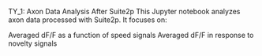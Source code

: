 TY_1: Axon Data Analysis After Suite2p
This Jupyter notebook analyzes axon data processed with Suite2p. It focuses on:

Averaged dF/F as a function of speed signals
Averaged dF/F in response to novelty signals
